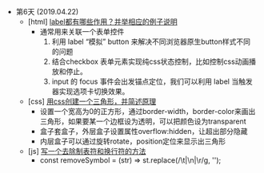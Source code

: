 - 第6天 (2019.04.22)
    - [html] [label都有哪些作用？并举相应的例子说明](https://github.com/haizlin/fe-interview/issues/16)
      - 通常用来关联一个表单控件
        1. 利用 label “模拟” button 来解决不同浏览器原生button样式不同的问题
        2. 结合checkbox 表单元素实现纯css状态控制，比如控制css动画播放和停止。
        3. input 的 focus 事件会出发锚点定位，我们可以利用 label 当触发器实现选项卡切换效果。
    - [css] [用css创建一个三角形，并简述原理](https://github.com/haizlin/fe-interview/issues/17)
      - 设置一个宽高为0的正方形，通过border-width，border-color来画出三角形，如果要某一个边框设为透明，可以把颜色设为transparent
      - 盒子套盒子，外层盒子设置属性overflow:hidden，让超出部分隐藏
      - 内层盒子可以通过旋转rotate，position定位来显示出三角形
    - [js] [写一个去除制表符和换行符的方法](https://github.com/haizlin/fe-interview/issues/18)
      - const removeSymbol = (str) => st.replace(/\t|\n|\r/g, '');

